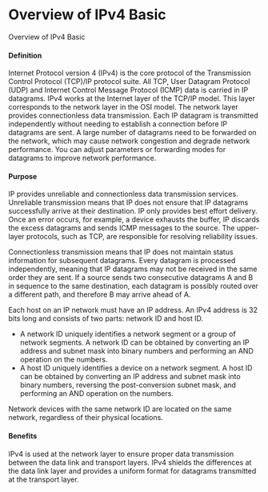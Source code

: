Overview of IPv4 Basic
======================

Overview of IPv4 Basic

#### Definition

Internet Protocol version 4 (IPv4) is the core protocol of the Transmission Control Protocol (TCP)/IP protocol suite. All TCP, User Datagram Protocol (UDP) and Internet Control Message Protocol (ICMP) data is carried in IP datagrams. IPv4 works at the Internet layer of the TCP/IP model. This layer corresponds to the network layer in the OSI model. The network layer provides connectionless data transmission. Each IP datagram is transmitted independently without needing to establish a connection before IP datagrams are sent. A large number of datagrams need to be forwarded on the network, which may cause network congestion and degrade network performance. You can adjust parameters or forwarding modes for datagrams to improve network performance.


#### Purpose

IP provides unreliable and connectionless data transmission services. Unreliable transmission means that IP does not ensure that IP datagrams successfully arrive at their destination. IP only provides best effort delivery. Once an error occurs, for example, a device exhausts the buffer, IP discards the excess datagrams and sends ICMP messages to the source. The upper-layer protocols, such as TCP, are responsible for resolving reliability issues.

Connectionless transmission means that IP does not maintain status information for subsequent datagrams. Every datagram is processed independently, meaning that IP datagrams may not be received in the same order they are sent. If a source sends two consecutive datagrams A and B in sequence to the same destination, each datagram is possibly routed over a different path, and therefore B may arrive ahead of A.

Each host on an IP network must have an IP address. An IPv4 address is 32 bits long and consists of two parts: network ID and host ID.

* A network ID uniquely identifies a network segment or a group of network segments. A network ID can be obtained by converting an IP address and subnet mask into binary numbers and performing an AND operation on the numbers.
* A host ID uniquely identifies a device on a network segment. A host ID can be obtained by converting an IP address and subnet mask into binary numbers, reversing the post-conversion subnet mask, and performing an AND operation on the numbers.

Network devices with the same network ID are located on the same network, regardless of their physical locations.


#### Benefits

IPv4 is used at the network layer to ensure proper data transmission between the data link and transport layers. IPv4 shields the differences at the data link layer and provides a uniform format for datagrams transmitted at the transport layer.